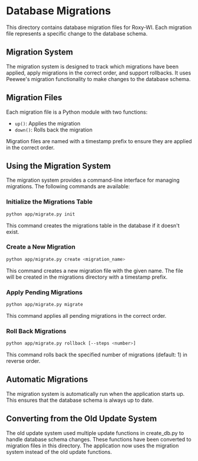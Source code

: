 # Database Migrations

This directory contains database migration files for Roxy-WI. Each migration file represents a specific change to the database schema.

## Migration System

The migration system is designed to track which migrations have been applied, apply migrations in the correct order, and support rollbacks. It uses Peewee's migration functionality to make changes to the database schema.

## Migration Files

Each migration file is a Python module with two functions:

- `up()`: Applies the migration
- `down()`: Rolls back the migration

Migration files are named with a timestamp prefix to ensure they are applied in the correct order.

## Using the Migration System

The migration system provides a command-line interface for managing migrations. The following commands are available:

### Initialize the Migrations Table

```bash
python app/migrate.py init
```

This command creates the migrations table in the database if it doesn't exist.

### Create a New Migration

```bash
python app/migrate.py create <migration_name>
```

This command creates a new migration file with the given name. The file will be created in the migrations directory with a timestamp prefix.

### Apply Pending Migrations

```bash
python app/migrate.py migrate
```

This command applies all pending migrations in the correct order.

### Roll Back Migrations

```bash
python app/migrate.py rollback [--steps <number>]
```

This command rolls back the specified number of migrations (default: 1) in reverse order.

## Automatic Migrations

The migration system is automatically run when the application starts up. This ensures that the database schema is always up to date.

## Converting from the Old Update System

The old update system used multiple update functions in create_db.py to handle database schema changes. These functions have been converted to migration files in this directory. The application now uses the migration system instead of the old update functions.

